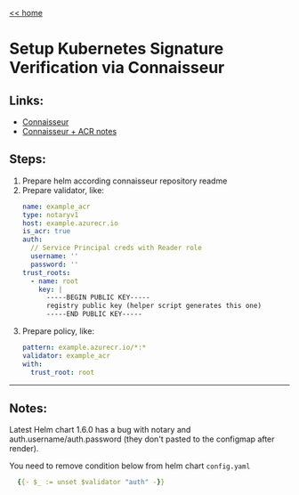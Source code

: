 [<< home](../README.md)

# Setup Kubernetes Signature Verification via Connaisseur

## Links:
* [Connaisseur](https://github.com/sse-secure-systems/connaisseur)
* [Connaisseur + ACR notes](https://sse-secure-systems.github.io/connaisseur/v2.8.0/validators/notaryv1/#using-azure-container-registry)

## Steps:

1) Prepare helm according connaisseur repository readme
2) Prepare validator, like:
    ```yaml
    name: example_acr
    type: notaryv1
    host: example.azurecr.io
    is_acr: true
    auth:
      // Service Principal creds with Reader role
      username: ''
      password: ''
    trust_roots:
      - name: root
        key: |
          -----BEGIN PUBLIC KEY-----
          registry public key (helper script generates this one)
          -----END PUBLIC KEY-----
    ```
3) Prepare policy, like:
    ```yaml
    pattern: example.azurecr.io/*:*
    validator: example_acr
    with:
      trust_root: root
    ```

---

## Notes:

Latest Helm chart 1.6.0 has a bug with notary and auth.username/auth.password (they don't pasted to the configmap after render). 

You need to remove condition below from helm chart `config.yaml`

```yaml
  {{- $_ := unset $validator "auth" -}}
```
